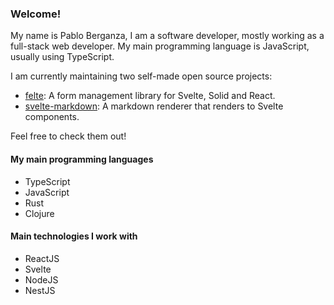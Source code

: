 ### Welcome!

My name is Pablo Berganza, I am a software developer, mostly working as a full-stack web developer.
My main programming language is JavaScript, usually using TypeScript.

I am currently maintaining two self-made open source projects:

- [felte](https://github.com/pablo-abc/felte): A form management library for Svelte, Solid and React.
- [svelte-markdown](https://github.com/pablo-abc/svelte-markdown): A markdown renderer that renders to Svelte components.

Feel free to check them out!

#### My main programming languages
- TypeScript
- JavaScript
- Rust
- Clojure

#### Main technologies I work with
- ReactJS
- Svelte
- NodeJS
- NestJS
